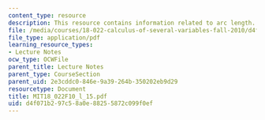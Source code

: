 ```yaml
---
content_type: resource
description: This resource contains information related to arc length.
file: /media/courses/18-022-calculus-of-several-variables-fall-2010/d4f071b297c58a0e88255872c099f0ef_MIT18_022F10_l_15.pdf
file_type: application/pdf
learning_resource_types:
- Lecture Notes
ocw_type: OCWFile
parent_title: Lecture Notes
parent_type: CourseSection
parent_uid: 2e3cddc0-846e-9a39-264b-350202eb9d29
resourcetype: Document
title: MIT18_022F10_l_15.pdf
uid: d4f071b2-97c5-8a0e-8825-5872c099f0ef
---
```

